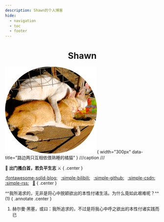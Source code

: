 ```yaml
---
description: Shawn的个人博客
hide:
  - navigation
  - toc
  - footer
---
```


<h1 align="center">
Shawn
</h1>

![sleepy-cat](./images/sleepy-cat.png){ width="300px" data-title="路边两只互相依偎熟睡的橘猫" }
///caption
///

:racehorse: **出门搔白首，若负平生志** :crossed_swords:
{ .center }

[:fontawesome-solid-blog:](blog/index.md)
&nbsp;
[:simple-bilibili:](https://space.bilibili.com/231692492/dynamic?spm_id_from=333.1365.my-info.dyns.click)
&nbsp;
[:simple-github:](https://github.com/xiaodaxia-2008)
&nbsp;
[:simple-csdn:](https://blog.csdn.net/xiaozisheng2008_)
&nbsp;
[:simple-rss:](/feed_rss_created.xml)
&nbsp;
[🎇](./interesting/fireworks.html)
{ .center }

^^我所渴求的，无非是将心中脱颖欲出的本性付诸生活。为什么竟如此艰难呢？^^ (1)
{ .annotate .center }

1. 赫尔曼·黑塞，或曰：我所追求的，不过是将我心中呼之欲出的本性付诸实践而已
